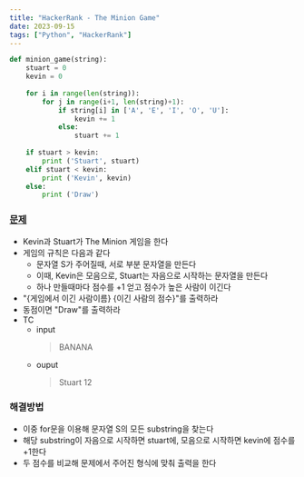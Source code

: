 ```yaml
---
title: "HackerRank - The Minion Game"
date: 2023-09-15
tags: ["Python", "HackerRank"]
---
```


```python
def minion_game(string):
    stuart = 0
    kevin = 0
    
    for i in range(len(string)):
        for j in range(i+1, len(string)+1):
            if string[i] in ['A', 'E', 'I', 'O', 'U']:
                kevin += 1
            else:
                stuart += 1
    
    if stuart > kevin:
        print ('Stuart', stuart)
    elif stuart < kevin:
        print ('Kevin', kevin)
    else:
        print ('Draw')
```

### [문제](https://www.hackerrank.com/challenges/the-minion-game/problem)

- Kevin과 Stuart가 The Minion 게임을 한다
- 게임의 규칙은 다음과 같다
  - 문자열 S가 주어질때, 서로 부분 문자열을 만든다
  - 이때, Kevin은 모음으로, Stuart는 자음으로 시작하는 문자열을 만든다
  - 하나 만들때마다 점수를 +1 얻고 점수가 높은 사람이 이긴다
- "{게임에서 이긴 사람이름} {이긴 사람의 점수}"를 출력하라
- 동점이면 "Draw"를 출력하라
- TC
  - input
    > BANANA
  - ouput
    > Stuart 12

### 해결방법
- 이중 for문을 이용해 문자열 S의 모든 substring을 찾는다
- 해당 substring이 자음으로 시작하면 stuart에, 모음으로 시작하면 kevin에 점수를 +1한다
- 두 점수를 비교해 문제에서 주어진 형식에 맞춰 출력을 한다
